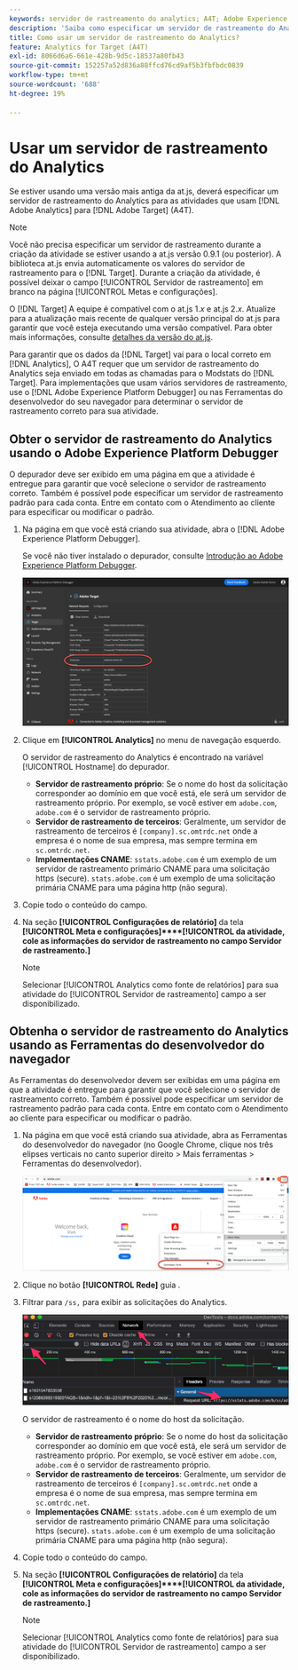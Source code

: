 ```yaml
---
keywords: servidor de rastreamento do analytics; A4T; Adobe Experience Cloud Debugger; Adobe Experience Platform Debugger; fonte de relatórios; ferramentas do desenvolvedor
description: 'Saiba como especificar um servidor de rastreamento do Analytics para atividades que usam o Analytics para [!DNL Target] (A4T) se estiver usando uma versão mais antiga da at.js. '
title: Como usar um servidor de rastreamento do Analytics?
feature: Analytics for Target (A4T)
exl-id: 8066d6a6-661e-428b-9d5c-18537a80fb43
source-git-commit: 152257a52d836a88ffcd76cd9af5b3fbfbdc0839
workflow-type: tm+mt
source-wordcount: '688'
ht-degree: 19%

---
```


# Usar um servidor de rastreamento do Analytics

Se estiver usando uma versão mais antiga da at.js, deverá especificar um servidor de rastreamento do Analytics para as atividades que usam [!DNL Adobe Analytics] para [!DNL Adobe Target] (A4T).

>[!NOTE]
>
>Você não precisa especificar um servidor de rastreamento durante a criação da atividade se estiver usando a at.js versão 0.9.1 (ou posterior). A biblioteca at.js envia automaticamente os valores do servidor de rastreamento para o [!DNL Target]. Durante a criação da atividade, é possível deixar o campo [!UICONTROL Servidor de rastreamento] em branco na página [!UICONTROL Metas e configurações].
>
>O [!DNL Target] A equipe é compatível com o at.js 1.*x* e at.js 2.*x*. Atualize para a atualização mais recente de qualquer versão principal do at.js para garantir que você esteja executando uma versão compatível. Para obter mais informações, consulte [detalhes da versão do at.js](/help/main/c-implementing-target/c-implementing-target-for-client-side-web/target-atjs-versions.md).

Para garantir que os dados da [!DNL Target] vai para o local correto em [!DNL Analytics], O A4T requer que um servidor de rastreamento do Analytics seja enviado em todas as chamadas para o Modstats do [!DNL Target]. Para implementações que usam vários servidores de rastreamento, use o [!DNL Adobe Experience Platform Debugger] ou nas Ferramentas do desenvolvedor do seu navegador para determinar o servidor de rastreamento correto para sua atividade.

## Obter o servidor de rastreamento do Analytics usando o Adobe Experience Platform Debugger

O depurador deve ser exibido em uma página em que a atividade é entregue para garantir que você selecione o servidor de rastreamento correto. Também é possível pode especificar um servidor de rastreamento padrão para cada conta. Entre em contato com o Atendimento ao cliente para especificar ou modificar o padrão.

1. Na página em que você está criando sua atividade, abra o [!DNL Adobe Experience Platform Debugger].

   Se você não tiver instalado o depurador, consulte [Introdução ao Adobe Experience Platform Debugger](https://experienceleague.adobe.com/docs/platform-learn/tutorials/data-ingestion/web-sdk/introduction-to-the-experience-platform-debugger.html).

   ![](assets/Screen_DebuggerTrackServ.png)

1. Clique em **[!UICONTROL Analytics]** no menu de navegação esquerdo.

   O servidor de rastreamento do Analytics é encontrado na variável [!UICONTROL Hostname] do depurador.

   * **Servidor de rastreamento próprio**: Se o nome do host da solicitação corresponder ao domínio em que você está, ele será um servidor de rastreamento próprio. Por exemplo, se você estiver em `adobe.com`, `adobe.com` é o servidor de rastreamento próprio.
   * **Servidor de rastreamento de terceiros**: Geralmente, um servidor de rastreamento de terceiros é `[company].sc.omtrdc.net` onde a empresa é o nome de sua empresa, mas sempre termina em `sc.omtrdc.net`.
   * **Implementações CNAME**: `sstats.adobe.com` é um exemplo de um servidor de rastreamento primário CNAME para uma solicitação https (secure). `stats.adobe.com` é um exemplo de uma solicitação primária CNAME para uma página http (não segura).

1. Copie todo o conteúdo do campo.

1. Na seção **[!UICONTROL Configurações de relatório]** da tela **[!UICONTROL Meta e configurações]****[!UICONTROL da atividade, cole as informações do servidor de rastreamento no campo Servidor de rastreamento.]**

   >[!NOTE]
   >
   >Selecionar [!UICONTROL Analytics como fonte de relatórios] para sua atividade do [!UICONTROL Servidor de rastreamento] campo a ser disponibilizado.

## Obtenha o servidor de rastreamento do Analytics usando as Ferramentas do desenvolvedor do navegador

As Ferramentas do desenvolvedor devem ser exibidas em uma página em que a atividade é entregue para garantir que você selecione o servidor de rastreamento correto. Também é possível pode especificar um servidor de rastreamento padrão para cada conta. Entre em contato com o Atendimento ao cliente para especificar ou modificar o padrão.

1. Na página em que você está criando sua atividade, abra as Ferramentas do desenvolvedor do navegador (no Google Chrome, clique nos três elipses verticais no canto superior direito > Mais ferramentas > Ferramentas do desenvolvedor).

   ![Ferramentas de desenvolvedor do Chrome](/help/main/c-integrating-target-with-mac/a4t/assets/chrome-dev-tools.png)

1. Clique no botão **[!UICONTROL Rede]** guia .

1. Filtrar para `/ss,` para exibir as solicitações do Analytics.

   ![Ferramentas de desenvolvedor do Chrome com pesquisa /ss](/help/main/c-integrating-target-with-mac/a4t/assets/chrome-search.png)

   O servidor de rastreamento é o nome do host da solicitação.

   * **Servidor de rastreamento próprio**: Se o nome do host da solicitação corresponder ao domínio em que você está, ele será um servidor de rastreamento próprio. Por exemplo, se você estiver em `adobe.com`, `adobe.com` é o servidor de rastreamento próprio.
   * **Servidor de rastreamento de terceiros**: Geralmente, um servidor de rastreamento de terceiros é `[company].sc.omtrdc.net` onde a empresa é o nome de sua empresa, mas sempre termina em `sc.omtrdc.net`.
   * **Implementações CNAME**: `sstats.adobe.com` é um exemplo de um servidor de rastreamento primário CNAME para uma solicitação https (secure). `stats.adobe.com` é um exemplo de uma solicitação primária CNAME para uma página http (não segura).

1. Copie todo o conteúdo do campo.

1. Na seção **[!UICONTROL Configurações de relatório]** da tela **[!UICONTROL Meta e configurações]****[!UICONTROL da atividade, cole as informações do servidor de rastreamento no campo Servidor de rastreamento.]**

   >[!NOTE]
   >
   >Selecionar [!UICONTROL Analytics como fonte de relatórios] para sua atividade do [!UICONTROL Servidor de rastreamento] campo a ser disponibilizado.
